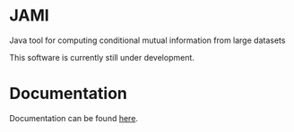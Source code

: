 # JAMI
Java tool for computing conditional mutual information from large datasets

This software is currently still under development.

# Documentation

Documentation can be found [here](http://jami.readthedocs.io/en/latest/index.html).
